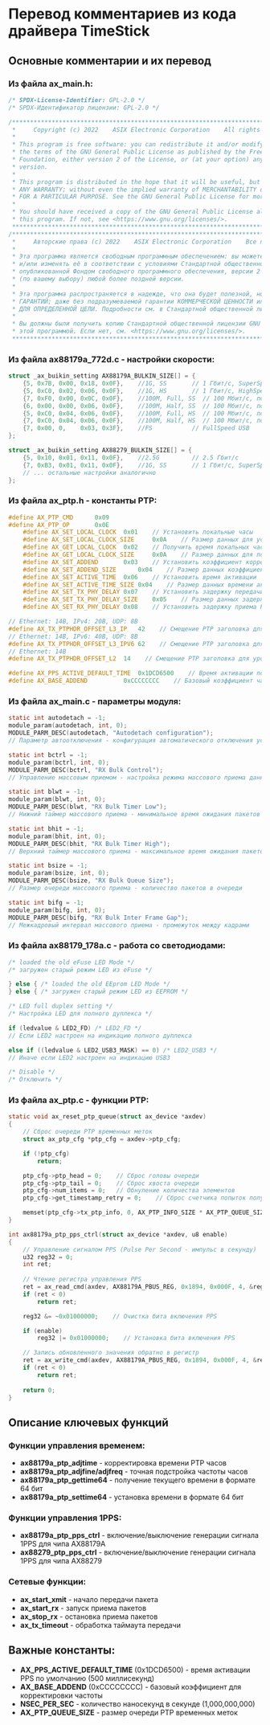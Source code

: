 # Перевод комментариев из кода драйвера TimeStick

## Основные комментарии и их перевод

### Из файла ax_main.h:

```c
/* SPDX-License-Identifier: GPL-2.0 */
/* SPDX-Идентификатор лицензии: GPL-2.0 */

/*******************************************************************************
 *     Copyright (c) 2022    ASIX Electronic Corporation    All rights reserved.
 *
 * This program is free software: you can redistribute it and/or modify it under
 * the terms of the GNU General Public License as published by the Free Software
 * Foundation, either version 2 of the License, or (at your option) any later
 * version.
 *
 * This program is distributed in the hope that it will be useful, but WITHOUT
 * ANY WARRANTY; without even the implied warranty of MERCHANTABILITY or FITNESS
 * FOR A PARTICULAR PURPOSE. See the GNU General Public License for more details
 *
 * You should have received a copy of the GNU General Public License along with
 * this program. If not, see <https://www.gnu.org/licenses/>.
 ******************************************************************************/
/*******************************************************************************
 *     Авторские права (c) 2022    ASIX Electronic Corporation    Все права защищены.
 *
 * Эта программа является свободным программным обеспечением: вы можете распространять
 * и/или изменять её в соответствии с условиями Стандартной общественной лицензии GNU,
 * опубликованной Фондом свободного программного обеспечения, версии 2 Лицензии или
 * (по вашему выбору) любой более поздней версии.
 *
 * Эта программа распространяется в надежде, что она будет полезной, но БЕЗ КАКИХ-ЛИБО
 * ГАРАНТИЙ; даже без подразумеваемой гарантии КОММЕРЧЕСКОЙ ЦЕННОСТИ или ПРИГОДНОСТИ
 * ДЛЯ ОПРЕДЕЛЕННОЙ ЦЕЛИ. Подробности см. в Стандартной общественной лицензии GNU.
 *
 * Вы должны были получить копию Стандартной общественной лицензии GNU вместе с
 * этой программой. Если нет, см. <https://www.gnu.org/licenses/>.
 ******************************************************************************/
```

### Из файла ax88179a_772d.c - настройки скорости:

```c
struct _ax_buikin_setting AX88179A_BULKIN_SIZE[] = {
	{5, 0x7B, 0x00,	0x18, 0x0F},	//1G, SS       // 1 Гбит/с, SuperSpeed USB
	{5, 0xC0, 0x02,	0x06, 0x0F},	//1G, HS       // 1 Гбит/с, HighSpeed USB
	{7, 0xF0, 0x00,	0x0C, 0x0F},	//100M, Full, SS  // 100 Мбит/с, полный дуплекс, SuperSpeed
	{6, 0x00, 0x00,	0x06, 0x0F},	//100M, Half, SS  // 100 Мбит/с, полудуплекс, SuperSpeed
	{5, 0xC0, 0x04,	0x06, 0x0F},	//100M, Full, HS  // 100 Мбит/с, полный дуплекс, HighSpeed
	{7, 0xC0, 0x04,	0x06, 0x0F},	//100M, Half, HS  // 100 Мбит/с, полудуплекс, HighSpeed
	{7, 0x00, 0,	0x03, 0x3F},	//FS           // FullSpeed USB
};

struct _ax_buikin_setting AX88279_BULKIN_SIZE[] = {
	{5, 0x10, 0x01,	0x11, 0x0F},	//2.5G         // 2.5 Гбит/с
	{7, 0xB3, 0x01,	0x11, 0x0F},	//1G, SS       // 1 Гбит/с, SuperSpeed USB
	// ... остальные настройки аналогично
};
```

### Из файла ax_ptp.h - константы PTP:

```c
#define AX_PTP_CMD		0x09
#define AX_PTP_OP		0x0E
	#define AX_SET_LOCAL_CLOCK	0x01    // Установить локальные часы
	#define AX_SET_LOCAL_CLOCK_SIZE		0x0A    // Размер данных для установки часов
	#define AX_GET_LOCAL_CLOCK	0x02    // Получить время локальных часов
	#define AX_GET_LOCAL_CLOCK_SIZE		0x0A    // Размер данных для получения времени
	#define AX_SET_ADDEND		0x03    // Установить коэффициент коррекции частоты
	#define AX_SET_ADDEND_SIZE		0x04    // Размер данных коэффициента
	#define AX_SET_ACTIVE_TIME	0x06    // Установить время активации
	#define AX_SET_ACTIVE_TIME_SIZE	0x04    // Размер данных времени активации
	#define AX_SET_TX_PHY_DELAY	0x07    // Установить задержку передачи PHY
	#define AX_SET_TX_PHY_DELAY_SIZE	0x05    // Размер данных задержки TX
	#define AX_SET_RX_PHY_DELAY	0x08    // Установить задержку приема PHY

// Ethernet: 14B, IPv4: 20B, UDP: 8B
#define AX_TX_PTPHDR_OFFSET_L3_IP	42    // Смещение PTP заголовка для IPv4
// Ethernet: 14B, IPv6: 40B, UDP: 8B
#define AX_TX_PTPHDR_OFFSET_L3_IPV6	62    // Смещение PTP заголовка для IPv6
// Ethernet: 14B
#define AX_TX_PTPHDR_OFFSET_L2	14    // Смещение PTP заголовка для уровня L2

#define AX_PPS_ACTIVE_DEFAULT_TIME	0x1DCD6500    // Время активации по умолчанию для PPS
#define AX_BASE_ADDEND			0xCCCCCCCC    // Базовый коэффициент частоты
```

### Из файла ax_main.c - параметры модуля:

```c
static int autodetach = -1;
module_param(autodetach, int, 0);
MODULE_PARM_DESC(autodetach, "Autodetach configuration");
// Параметр автоотключения - конфигурация автоматического отключения устройства

static int bctrl = -1;
module_param(bctrl, int, 0);
MODULE_PARM_DESC(bctrl, "RX Bulk Control");
// Управление массовым приемом - настройка режима массового приема данных

static int blwt = -1;
module_param(blwt, int, 0);
MODULE_PARM_DESC(blwt, "RX Bulk Timer Low");
// Нижний таймер массового приема - минимальное время ожидания пакетов

static int bhit = -1;
module_param(bhit, int, 0);
MODULE_PARM_DESC(bhit, "RX Bulk Timer High");
// Верхний таймер массового приема - максимальное время ожидания пакетов

static int bsize = -1;
module_param(bsize, int, 0);
MODULE_PARM_DESC(bsize, "RX Bulk Queue Size");
// Размер очереди массового приема - количество пакетов в очереди

static int bifg = -1;
module_param(bifg, int, 0);
MODULE_PARM_DESC(bifg, "RX Bulk Inter Frame Gap");
// Межкадровый интервал массового приема - промежуток между кадрами
```

### Из файла ax88179_178a.c - работа со светодиодами:

```c
/* loaded the old eFuse LED Mode */
/* загружен старый режим LED из eFuse */

} else { /* loaded the old EEprom LED Mode */
} else { /* загружен старый режим LED из EEPROM */

/* LED full duplex setting */
/* Настройка LED для полного дуплекса */

if (ledvalue & LED2_FD) /* LED2_FD */
// Если LED2 настроен на индикацию полного дуплекса

else if ((ledvalue & LED2_USB3_MASK) == 0) /* LED2_USB3 */
// Иначе если LED2 настроен на индикацию USB3

/* Disable */
/* Отключить */
```

### Из файла ax_ptp.c - функции PTP:

```c
static void ax_reset_ptp_queue(struct ax_device *axdev)
{
	// Сброс очереди PTP временных меток
	struct ax_ptp_cfg *ptp_cfg = axdev->ptp_cfg;

	if (!ptp_cfg)
		return;

	ptp_cfg->ptp_head = 0;    // Сброс головы очереди
	ptp_cfg->ptp_tail = 0;    // Сброс хвоста очереди
	ptp_cfg->num_items = 0;   // Обнуление количества элементов
	ptp_cfg->get_timestamp_retry = 0;    // Сброс счетчика попыток получения временной метки

	memset(ptp_cfg->tx_ptp_info, 0, AX_PTP_INFO_SIZE * AX_PTP_QUEUE_SIZE);
}

int ax88179a_ptp_pps_ctrl(struct ax_device *axdev, u8 enable)
{
	// Управление сигналом PPS (Pulse Per Second - импульс в секунду)
	u32 reg32 = 0;
	int ret;
	
	// Чтение регистра управления PPS
	ret = ax_read_cmd(axdev, AX88179A_PBUS_REG, 0x1894, 0x000F, 4, &reg32, 1);
	if (ret < 0)
		return ret;

	reg32 &= ~0x01000000;    // Очистка бита включения PPS

	if (enable) 
		reg32 |= 0x01000000;    // Установка бита включения PPS

	// Запись обновленного значения обратно в регистр
	ret = ax_write_cmd(axdev, AX88179A_PBUS_REG, 0x1894, 0x000F, 4, &reg32);
	if (ret < 0)
		return ret;
	
	return 0;
}
```

## Описание ключевых функций

### Функции управления временем:

- **ax88179a_ptp_adjtime** - корректировка времени PTP часов
- **ax88179a_ptp_adjfine/adjfreq** - точная подстройка частоты часов
- **ax88179a_ptp_gettime64** - получение текущего времени в формате 64 бит
- **ax88179a_ptp_settime64** - установка времени в формате 64 бит

### Функции управления 1PPS:

- **ax88179a_ptp_pps_ctrl** - включение/выключение генерации сигнала 1PPS для чипа AX88179A
- **ax88279_ptp_pps_ctrl** - включение/выключение генерации сигнала 1PPS для чипа AX88279

### Сетевые функции:

- **ax_start_xmit** - начало передачи пакета
- **ax_start_rx** - запуск приема пакетов
- **ax_stop_rx** - остановка приема пакетов
- **ax_tx_timeout** - обработка таймаута передачи

## Важные константы:

- **AX_PPS_ACTIVE_DEFAULT_TIME** (0x1DCD6500) - время активации PPS по умолчанию (500 миллисекунд)
- **AX_BASE_ADDEND** (0xCCCCCCCC) - базовый коэффициент для корректировки частоты
- **NSEC_PER_SEC** - количество наносекунд в секунде (1,000,000,000)
- **AX_PTP_QUEUE_SIZE** - размер очереди PTP временных меток